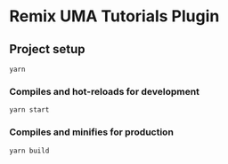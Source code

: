 # Remix UMA Tutorials Plugin


## Project setup
```
yarn
```

### Compiles and hot-reloads for development
```
yarn start
```

### Compiles and minifies for production
```
yarn build
```
